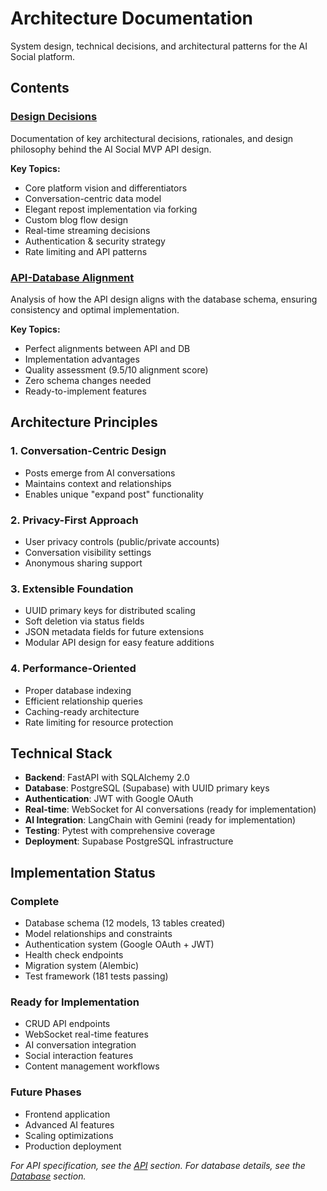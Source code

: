 # Architecture Documentation

System design, technical decisions, and architectural patterns for the AI Social platform.

## Contents

### [Design Decisions](./design-decisions.md)
Documentation of key architectural decisions, rationales, and design philosophy behind the AI Social MVP API design.

**Key Topics:**
- Core platform vision and differentiators
- Conversation-centric data model
- Elegant repost implementation via forking
- Custom blog flow design
- Real-time streaming decisions
- Authentication & security strategy
- Rate limiting and API patterns

### [API-Database Alignment](./api-db-alignment.md)
Analysis of how the API design aligns with the database schema, ensuring consistency and optimal implementation.

**Key Topics:**
- Perfect alignments between API and DB
- Implementation advantages
- Quality assessment (9.5/10 alignment score)
- Zero schema changes needed
- Ready-to-implement features

## Architecture Principles

### 1. Conversation-Centric Design
- Posts emerge from AI conversations
- Maintains context and relationships
- Enables unique "expand post" functionality

### 2. Privacy-First Approach
- User privacy controls (public/private accounts)
- Conversation visibility settings
- Anonymous sharing support

### 3. Extensible Foundation
- UUID primary keys for distributed scaling
- Soft deletion via status fields
- JSON metadata fields for future extensions
- Modular API design for easy feature additions

### 4. Performance-Oriented
- Proper database indexing
- Efficient relationship queries
- Caching-ready architecture
- Rate limiting for resource protection

## Technical Stack

- **Backend**: FastAPI with SQLAlchemy 2.0
- **Database**: PostgreSQL (Supabase) with UUID primary keys
- **Authentication**: JWT with Google OAuth
- **Real-time**: WebSocket for AI conversations (ready for implementation)
- **AI Integration**: LangChain with Gemini (ready for implementation)
- **Testing**: Pytest with comprehensive coverage
- **Deployment**: Supabase PostgreSQL infrastructure

## Implementation Status

### Complete
- Database schema (12 models, 13 tables created)
- Model relationships and constraints
- Authentication system (Google OAuth + JWT)
- Health check endpoints
- Migration system (Alembic)
- Test framework (181 tests passing)

### Ready for Implementation
- CRUD API endpoints
- WebSocket real-time features
- AI conversation integration
- Social interaction features
- Content management workflows

### Future Phases
- Frontend application
- Advanced AI features
- Scaling optimizations
- Production deployment

*For API specification, see the [API](../api/) section.*
*For database details, see the [Database](../database/) section.*
